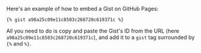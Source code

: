 Here's an example of how to embed a Gist on GitHub Pages:

```
{% gist a98a25c09e11c8503c268720c619371c %}
```

All you need to do is copy and paste the Gist's ID from the URL (here `a98a25c09e11c8503c268720c619371c`), and add it to a `gist` tag surrounded by `{%` and `%}`.
